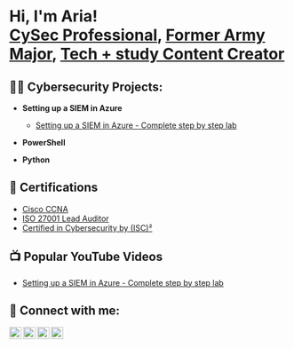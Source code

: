 <h1>Hi, I'm Aria! <br/><a href="https://github.com/ariapaz">CySec Professional</a>, <a href="https://www.linkedin.com/in/ariapatrozou/">Former Army Major</a>, <a href="https://www.youtube.com/@cyberspikes">Tech + study Content Creator</a></h1>

<h2>👨‍💻 Cybersecurity Projects:</h2>

- <b>Setting up a SIEM in Azure</b>
  - [Setting up a SIEM in Azure - Complete step by step lab](https://cyberspikes.com/projects/setting-up-a-siem-in-azure)

- <b>PowerShell</b>

- <b>Python</b>

<h2>📜 Certifications</h2>

  - [Cisco CCNA](https://drive.google.com/file/d/1W6It-Fe-rEo77mFA1oNrVbM0xaNQCJmc/view?usp=sharing)
  - [ISO 27001 Lead Auditor](https://drive.google.com/file/d/15j1PPv7I3SzwRUtteXbZ0AmxrMUBCVTN/view?usp=sharing)
  - [Certified in Cybersecurity by (ISC)²](https://drive.google.com/file/d/17qCENBtapfwxYSHge7DJ6cGZo_NoQmiW/view?usp=sharing)


<h2>📺 Popular YouTube Videos</h2>

- [Setting up a SIEM in Azure - Complete step by step lab](https://www.youtube.com/watch?v=W_2SONPh2_4&t=39s)


<h2> 🤳 Connect with me:</h2>

[<img align="left" alt="Go | YouTube" width="22px" src="https://cdn.jsdelivr.net/npm/simple-icons@v7/icons/youtube.svg" />][youtube]
[<img align="left" alt="X" width="22px" src="https://cdn.jsdelivr.net/npm/simple-icons@v7/icons/x.svg" />][X]
[<img align="left" alt="Go | LinkedIn" width="22px" src="https://cdn.jsdelivr.net/npm/simple-icons@v7/icons/linkedin.svg" />][linkedin]
[<img align="left" alt="Go | Website" width="22px" src="https://cdn.jsdelivr.net/npm/simple-icons@v7/icons/linktree.svg" />][website]


[website]: https://cyberspikes.com/
[youtube]: https://www.youtube.com/@cyberspikes
[linkedin]: https://linkedin.com/in/ariapatrozou
[X]: https://x.com/cyberspikes_com

<!--
**ariapaz/ariapaz** is a ✨ _special_ ✨ repository because its `README.md` (this file) appears on your GitHub profile.

Here are some ideas to get you started:

- 🔭 I’m currently working on ...
- 🌱 I’m currently learning ...
- 👯 I’m looking to collaborate on ...
- 🤔 I’m looking for help with ...
- 💬 Ask me about ...
- 📫 How to reach me: ...
- 😄 Pronouns: ...
- ⚡ Fun fact: ...
-->
